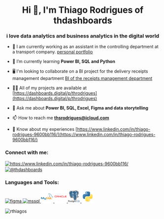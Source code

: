 <h1 align="center">Hi 👋, I'm Thiago Rodrigues of thdashboards</h1>
<h3 align="center">i love data analytics and business analytics in the digital world</h3>

- 🔭 I am currently working as an assistant in the controlling department at a transport company. [personal portfolio](https://dashboards.digital/p/throdrigues)

- 🌱 I’m currently learning **Power BI, SQL and Python**

- 🖥️ I'm looking to collaborate on a BI project for the delivery receipts management department [BI of the receipts management department](https://dashboards.digital/p/throdrigues)

- 👨‍💻 All of my projects are available at [https://dashboards.digital/p/throdrigues](https://dashboards.digital/p/throdrigues)

- 💬 Ask me about **Power BI, SQL, Excel, Figma and data storytelling**

- 📫 How to reach me **thsrodrigues@icloud.com**

- 📄 Know about my experiences [https://www.linkedin.com/in/thiago-rodrigues-9600bb116/](https://www.linkedin.com/in/thiago-rodrigues-9600bb116/)

<h3 align="left">Connect with me:</h3>
<p align="left">
<a href="https://linkedin.com/in/https://www.linkedin.com/in/thiago-rodrigues-9600bb116/" target="blank"><img align="center" src="https://raw.githubusercontent.com/rahuldkjain/github-profile-readme-generator/master/src/images/icons/Social/linked-in-alt.svg" alt="https://www.linkedin.com/in/thiago-rodrigues-9600bb116/" height="30" width="40" /></a>
<a href="https://instagram.com/@thdashboards" target="blank"><img align="center" src="https://raw.githubusercontent.com/rahuldkjain/github-profile-readme-generator/master/src/images/icons/Social/instagram.svg" alt="@thdashboards" height="30" width="40" /></a>
</p>

<h3 align="left">Languages and Tools:</h3>
<p align="left"> <a href="https://www.figma.com/" target="_blank" rel="noreferrer"> <img src="https://www.vectorlogo.zone/logos/figma/figma-icon.svg" alt="figma" width="40" height="40"/> </a> <a href="https://www.microsoft.com/en-us/sql-server" target="_blank" rel="noreferrer"> <img src="https://www.svgrepo.com/show/303229/microsoft-sql-server-logo.svg" alt="mssql" width="40" height="40"/> </a> <a href="https://www.mysql.com/" target="_blank" rel="noreferrer"> <img src="https://raw.githubusercontent.com/devicons/devicon/master/icons/mysql/mysql-original-wordmark.svg" alt="mysql" width="40" height="40"/> </a> <a href="https://www.oracle.com/" target="_blank" rel="noreferrer"> <img src="https://raw.githubusercontent.com/devicons/devicon/master/icons/oracle/oracle-original.svg" alt="oracle" width="40" height="40"/> </a> <a href="https://www.postgresql.org" target="_blank" rel="noreferrer"> <img src="https://raw.githubusercontent.com/devicons/devicon/master/icons/postgresql/postgresql-original-wordmark.svg" alt="postgresql" width="40" height="40"/> </a> <a href="https://www.python.org" target="_blank" rel="noreferrer"> <img src="https://raw.githubusercontent.com/devicons/devicon/master/icons/python/python-original.svg" alt="python" width="40" height="40"/> </a> </p>

<p><img align="center" src="https://github-readme-stats.vercel.app/api/top-langs?username=rthiagos&show_icons=true&locale=en&layout=compact" alt="rthiagos" /></p>





<!--
### Hi there 👋


**rthiagos/rthiagos** is a ✨ _special_ ✨ repository because its `README.md` (this file) appears on your GitHub profile.

Here are some ideas to get you started:

- 🔭 I’m currently working on ...
- 🌱 I’m currently learning ...
- 👯 I’m looking to collaborate on ...
- 🤔 I’m looking for help with ...
- 💬 Ask me about ...
- 📫 How to reach me: ...
- 😄 Pronouns: ...
- ⚡ Fun fact: ...
-->
